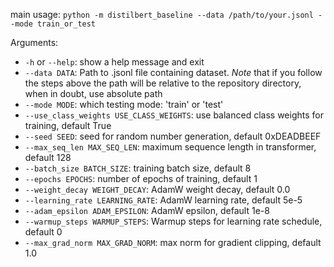 main usage: `python -m distilbert_baseline --data /path/to/your.jsonl --mode train_or_test`

Arguments:
* `-h` or `--help`: show a help message and exit
* `--data DATA`: Path to .jsonl file containing dataset. *Note* that if you follow the
steps above the path will be relative to the repository directory, when in doubt, use
absolute path
* `--mode MODE`: which testing mode: 'train' or 'test'
* `--use_class_weights USE_CLASS_WEIGHTS`: use balanced class weights for training, default True
* `--seed SEED`: seed for random number generation, default 0xDEADBEEF
* `--max_seq_len MAX_SEQ_LEN`: maximum sequence length in transformer, default 128
* `--batch_size BATCH_SIZE`: training batch size, default 8
* `--epochs EPOCHS`: number of epochs of training, default 1
* `--weight_decay WEIGHT_DECAY`: AdamW weight decay, default 0.0
* `--learning_rate LEARNING_RATE`: AdamW learning rate, default 5e-5
* `--adam_epsilon ADAM_EPSILON`: AdamW epsilon, default 1e-8
* `--warmup_steps WARMUP_STEPS`: Warmup steps for learning rate schedule, default 0
* `--max_grad_norm MAX_GRAD_NORM`: max norm for gradient clipping, default 1.0
